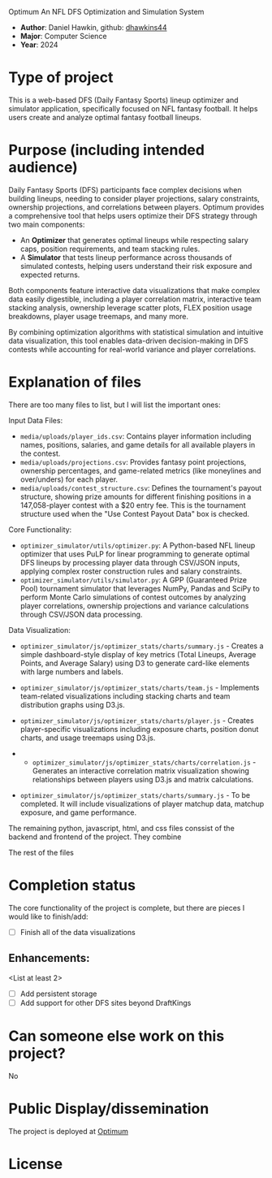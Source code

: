 Optimum An NFL DFS Optimization and Simulation System
* **Author**: Daniel Hawkin, github: [dhawkins44](www.github.com/dhawkins44)
* **Major**: Computer Science
* **Year**: 2024

# Type of project

This is a web-based DFS (Daily Fantasy Sports) lineup optimizer and simulator application, specifically focused on NFL fantasy football. It helps users create and analyze optimal fantasy football lineups.

# Purpose (including intended audience)

Daily Fantasy Sports (DFS) participants face complex decisions when building lineups, needing to consider player projections, salary constraints, ownership projections, and correlations between players. Optimum provides a comprehensive tool that helps users optimize their DFS strategy through two main components:

- An **Optimizer** that generates optimal lineups while respecting salary caps, position
requirements, and team stacking rules.
- A **Simulator** that tests lineup performance across thousands of simulated contests,
helping users understand their risk exposure and expected returns.

Both components feature interactive data visualizations that make complex data easily digestible, including a player correlation matrix, interactive team stacking analysis, ownership leverage scatter plots, FLEX position usage breakdowns, player usage treemaps, and many more.

By combining optimization algorithms with statistical simulation and intuitive data visualization, this tool enables data-driven decision-making in DFS contests while accounting for real-world variance and player correlations.

# Explanation of files

There are too many files to list, but I will list the important ones:

Input Data Files:

- ```media/uploads/player_ids.csv```: Contains player information including names, positions, salaries, and game details for all available players in the contest.
- ```media/uploads/projections.csv```: Provides fantasy point projections, ownership percentages, and game-related metrics (like moneylines and over/unders) for each player.
- ```media/uploads/contest_structure.csv```: Defines the tournament's payout structure, showing prize amounts for different finishing positions in a 147,058-player contest with a $20 entry fee. This is the tournament structure used when the "Use Contest Payout Data" box is checked.

Core Functionality:

- ```optimizer_simulator/utils/optimizer.py```: A Python-based NFL lineup optimizer that uses PuLP for linear programming to generate optimal DFS lineups by processing player data through CSV/JSON inputs, applying complex roster construction rules and salary constraints.
- ```optimizer_simulator/utils/simulator.py```: A GPP (Guaranteed Prize Pool) tournament simulator that leverages NumPy, Pandas and SciPy to perform Monte Carlo simulations of contest outcomes by analyzing player correlations, ownership projections and variance calculations through CSV/JSON data processing.

Data Visualization:

- ```optimizer_simulator/js/optimizer_stats/charts/summary.js``` -  Creates a simple dashboard-style display of key metrics (Total Lineups, Average Points, and Average Salary) using D3 to generate card-like elements with large numbers and labels.

- ```optimizer_simulator/js/optimizer_stats/charts/team.js``` - Implements team-related visualizations including stacking charts and team distribution graphs using D3.js.

- ```optimizer_simulator/js/optimizer_stats/charts/player.js``` - Creates player-specific visualizations including exposure charts, position donut charts, and usage treemaps using D3.js.

- - ```optimizer_simulator/js/optimizer_stats/charts/correlation.js``` - Generates an interactive correlation matrix visualization showing relationships between players using D3.js and matrix calculations.
 
- ```optimizer_simulator/js/optimizer_stats/charts/summary.js``` - To be completed. It will include visualizations of player matchup data, matchup exposure, and game performance.

The remaining python, javascript, html, and css files conssist of the backend and frontend of the project. They combine 

The rest of the files 

# Completion status

The core functionality of the project is complete, but there are pieces I would like to finish/add:

- [ ] Finish all of the data visualizations

## Enhancements: 
<List at least 2>

- [ ] Add persistent storage
- [ ] Add support for other DFS sites beyond DraftKings

# Can someone else work on this project? 

No

# Public Display/dissemination

The project is deployed at [Optimum](optimum-production.up.railway.app)

# License
